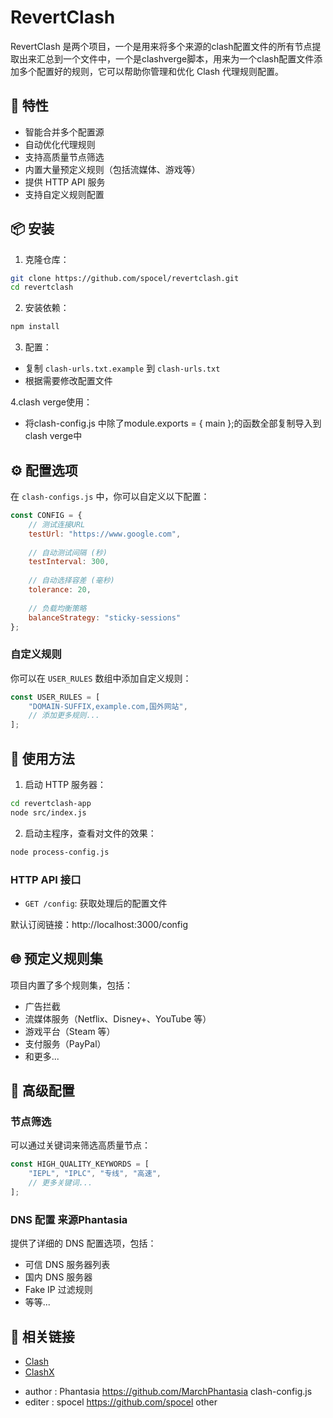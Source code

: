 # RevertClash

RevertClash 是两个项目，一个是用来将多个来源的clash配置文件的所有节点提取出来汇总到一个文件中，一个是clashverge脚本，用来为一个clash配置文件添加多个配置好的规则，它可以帮助你管理和优化 Clash 代理规则配置。

## 🌟 特性

- 智能合并多个配置源
- 自动优化代理规则
- 支持高质量节点筛选
- 内置大量预定义规则（包括流媒体、游戏等）
- 提供 HTTP API 服务
- 支持自定义规则配置

## 📦 安装

1. 克隆仓库：
```bash
git clone https://github.com/spocel/revertclash.git
cd revertclash
```

2. 安装依赖：
```bash
npm install
```

3. 配置：
- 复制 `clash-urls.txt.example` 到 `clash-urls.txt`
- 根据需要修改配置文件

4.clash verge使用：
- 将clash-config.js 中除了module.exports = { main };的函数全部复制导入到clash verge中

## ⚙️ 配置选项

在 `clash-configs.js` 中，你可以自定义以下配置：

```javascript
const CONFIG = {
    // 测试连接URL
    testUrl: "https://www.google.com",
    
    // 自动测试间隔 (秒)
    testInterval: 300,
    
    // 自动选择容差 (毫秒)
    tolerance: 20,
    
    // 负载均衡策略
    balanceStrategy: "sticky-sessions"
};
```

### 自定义规则

你可以在 `USER_RULES` 数组中添加自定义规则：

```javascript
const USER_RULES = [
    "DOMAIN-SUFFIX,example.com,国外网站",
    // 添加更多规则...
];
```

## 🚀 使用方法
1. 启动 HTTP 服务器：
```bash
cd revertclash-app
node src/index.js
```

2. 启动主程序，查看对文件的效果：
```bash
node process-config.js
```

### HTTP API 接口

- `GET /config`: 获取处理后的配置文件

默认订阅链接：http://localhost:3000/config
## 🌐 预定义规则集

项目内置了多个规则集，包括：

- 广告拦截
- 流媒体服务（Netflix、Disney+、YouTube 等）
- 游戏平台（Steam 等）
- 支付服务（PayPal）
- 和更多...

## 🔧 高级配置

### 节点筛选

可以通过关键词来筛选高质量节点：

```javascript
const HIGH_QUALITY_KEYWORDS = [
    "IEPL", "IPLC", "专线", "高速",
    // 更多关键词...
];
```

### DNS 配置 来源Phantasia

提供了详细的 DNS 配置选项，包括：
- 可信 DNS 服务器列表
- 国内 DNS 服务器
- Fake IP 过滤规则
- 等等...

## 🔗 相关链接

- [Clash](https://github.com/Dreamacro/clash)
- [ClashX](https://github.com/yichengchen/clashX)

 * author : Phantasia https://github.com/MarchPhantasia clash-config.js
 * editer : spocel https://github.com/spocel other 